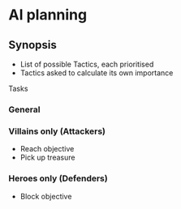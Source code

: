 AI planning
===========

Synopsis
--------

* List of possible Tactics, each prioritised
* Tactics asked to calculate its own importance


Tasks

### General


### Villains only (Attackers)

* Reach objective
* Pick up treasure

### Heroes only (Defenders)

* Block objective



